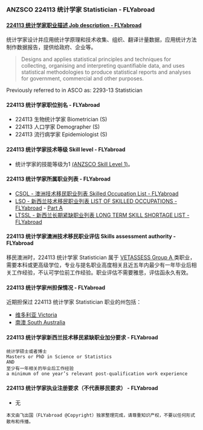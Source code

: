 ### ANZSCO 224113 统计学家 Statistician - FLYabroad ###

####  [224113 统计学家职业描述 Job description - FLYabroad](http://www.flyabroadvisa.com/anzsco/2241.html#224113)

统计学家设计并应用统计学原理和技术收集、组织、翻译计量数据，应用统计方法制作数据报告，提供给政府、企业等。

> Designs and applies statistical principles and techniques for collecting, organising and interpreting quantifiable data, and uses statistical methodologies to produce statistical reports and analyses for government, commercial and other purposes.

Previously referred to in ASCO as:
2293-13 Statistician

#### 224113 统计学家职位别名 - FLYabroad
 
- 224113 生物统计学家 Biometrician (S)
- 224113 人口学家 Demographer (S)
- 224113 流行病学家 Epidemiologist (S)

#### 224113 统计学家技术等级 Skill level - FLYabroad

- 统计学家的技能等级为1 [(ANZSCO Skill Level 1)](http://www.flyabroadvisa.com/anzsco/)。

#### 224113 统计学家所属职业列表 - FLYabroad

- [CSOL - 澳洲技术移民职业列表 Skilled Occupation List - FLYabroad](http://www.flyabroadvisa.com/sol/)
- [LSO - 新西兰技术移民职业列表 LIST OF SKILLED OCCUPATIONS - FLYabroad](http://nz.flyabroadvisa.com/lso/) - [Part A](parta)
- [LTSSL - 新西兰长期紧缺职业列表 LONG TERM SKILL SHORTAGE LIST - FLYabroad](http://nz.flyabroadvisa.com/work-residence/ltssl.html)

#### 224113 统计学家澳洲技术移民职业评估 Skills assessment authority - FLYabroad

移民澳洲时，224113 统计学家 Statistician 属于 [VETASSESS Group A ](http://www.flyabroadvisa.com/ass/vetassess.html)类职业，需要本科或更高级学位，专业与提名职业高度相关且近五年内最少有一年毕业后相关工作经验，不认可学位前工作经验。职业评估不需要雅思，评估函永久有效。

#### 224113 统计学家州担保情况 - FLYabroad

近期担保过 224113 统计学家 Statistician 职业的州包括：

- [维多利亚 Victoria](http://www.flyabroadvisa.com/zdb/vic.html)
- [南澳 South Australia](http://www.flyabroadvisa.com/zdb/sa.html)

#### 224113 统计学家新西兰技术移民紧缺职业加分要求 - FLYabroad

    统计学硕士或者博士
    Masters or PhD in Science or Statistics 
    AND
    至少有一年相关的毕业后工作经验
    a minimum of one year’s relevant post-qualification work experience

#### 224113 统计学家执业注册要求（不代表移民要求） - FLYabroad

- 无

`本文由飞出国（FLYabroad @Copyright）独家整理完成，请尊重知识产权，不要以任何形式散布和传播。`